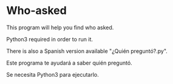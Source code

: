 # Who-asked
This program will help you find who asked.

Python3 required in order to run it.

There is also a Spanish version available "¿Quién preguntó?.py".

Este programa te ayudará a saber quién preguntó.

Se necesita Python3 para ejecutarlo.
